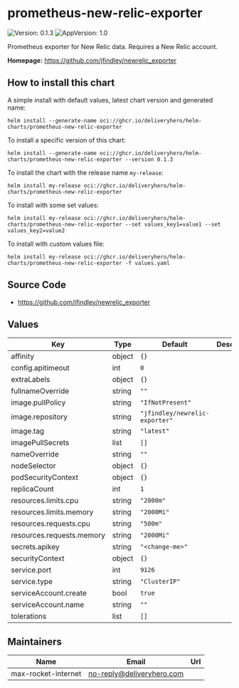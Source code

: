 # prometheus-new-relic-exporter

![Version: 0.1.3](https://img.shields.io/badge/Version-0.1.3-informational?style=flat-square) ![AppVersion: 1.0](https://img.shields.io/badge/AppVersion-1.0-informational?style=flat-square)

Prometheus exporter for New Relic data. Requires a New Relic account.

**Homepage:** <https://github.com/jfindley/newrelic_exporter>

## How to install this chart

A simple install with default values, latest chart version and generated name:

```console
helm install --generate-name oci://ghcr.io/deliveryhero/helm-charts/prometheus-new-relic-exporter
```

To install a specific version of this chart:

```console
helm install --generate-name oci://ghcr.io/deliveryhero/helm-charts/prometheus-new-relic-exporter --version 0.1.3
```

To install the chart with the release name `my-release`:

```console
helm install my-release oci://ghcr.io/deliveryhero/helm-charts/prometheus-new-relic-exporter
```

To install with some set values:

```console
helm install my-release oci://ghcr.io/deliveryhero/helm-charts/prometheus-new-relic-exporter --set values_key1=value1 --set values_key2=value2
```

To install with custom values file:

```console
helm install my-release oci://ghcr.io/deliveryhero/helm-charts/prometheus-new-relic-exporter -f values.yaml
```

## Source Code

* <https://github.com/jfindley/newrelic_exporter>

## Values

| Key | Type | Default | Description |
|-----|------|---------|-------------|
| affinity | object | `{}` |  |
| config.apitimeout | int | `0` |  |
| extraLabels | object | `{}` |  |
| fullnameOverride | string | `""` |  |
| image.pullPolicy | string | `"IfNotPresent"` |  |
| image.repository | string | `"jfindley/newrelic-exporter"` |  |
| image.tag | string | `"latest"` |  |
| imagePullSecrets | list | `[]` |  |
| nameOverride | string | `""` |  |
| nodeSelector | object | `{}` |  |
| podSecurityContext | object | `{}` |  |
| replicaCount | int | `1` |  |
| resources.limits.cpu | string | `"2000m"` |  |
| resources.limits.memory | string | `"2000Mi"` |  |
| resources.requests.cpu | string | `"500m"` |  |
| resources.requests.memory | string | `"2000Mi"` |  |
| secrets.apikey | string | `"<change-me>"` |  |
| securityContext | object | `{}` |  |
| service.port | int | `9126` |  |
| service.type | string | `"ClusterIP"` |  |
| serviceAccount.create | bool | `true` |  |
| serviceAccount.name | string | `""` |  |
| tolerations | list | `[]` |  |

## Maintainers

| Name | Email | Url |
| ---- | ------ | --- |
| max-rocket-internet | <no-reply@deliveryhero.com> |  |
